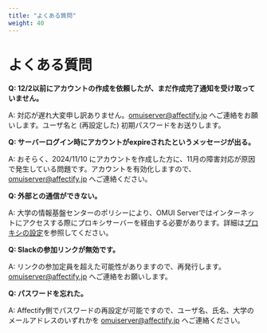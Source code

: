 ```yaml
---
title: "よくある質問"
weight: 40
---
```


# よくある質問

**Q: 12/2以前にアカウントの作成を依頼したが、まだ作成完了通知を受け取っていません。**

A: 対応が遅れ大変申し訳ありません。omuiserver@affectify.jp へご連絡をお願いします。ユーザ名と (再設定した) 初期パスワードをお送りします。

**Q: サーバーログイン時にアカウントがexpireされたというメッセージが出る。**

A: おそらく、2024/11/10 にアカウントを作成した方に、11月の障害対応が原因で発生している問題です。アカウントを有効化しますので、 omuiserver@affectify.jp へご連絡ください。

**Q: 外部との通信ができない。**

A: 大学の情報基盤センターのポリシーにより、OMUI Serverではインターネットにアクセスする際にプロキシサーバーを経由する必要があります。詳細は[プロキシの設定](/docs/cluster/proxy)を参照してください。

**Q: Slackの参加リンクが無効です。**

A: リンクの参加定員を超えた可能性がありますので、再発行します。 omuiserver@affectify.jp へご連絡をお願いします。

**Q: パスワードを忘れた。**

A: Affectify側でパスワードの再設定が可能ですので、ユーザ名、氏名、大学のメールアドレスのいずれかを omuiserver@affectify.jp へご連絡ください。
